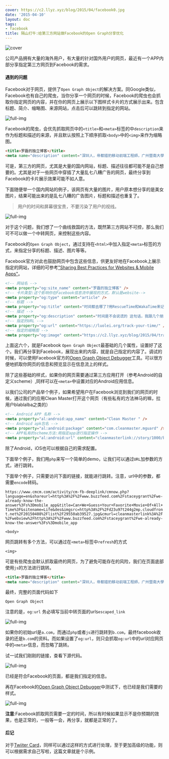 ```yaml
---
cover: https://c2.llyz.xyz/blog/2015/04/facebook0.jpg
date: '2015-04-10'
layout: doc
tags:
- facebook
title: 隔山打牛:给第三方网站做Facebook的Open Graph分享优化
---
```


![cover](https://c2.llyz.xyz/blog/2015/04/facebook0.jpg)

公司产品拥有大量的海外用户，有大量的针对国外用户的网页，最近有一个APP内部分享指定第三方网页到Facebook的需求。

#### 遇到的问题

Facebook对于网页，提供了`Open Graph Object`的解决方案。同Google类似，Facebook也有自己的爬虫，当你分享一个网页的时候，Facebook的爬虫也会抓取你指定网页的内容，并在你的网页上展示以下图样式卡片的方式展示出来。包含标题、简介、缩略图、来源网站，点击后可以跳转到指定的网站。

![full-img](https://c2.llyz.xyz/blog/2015/04/facebook1.jpg)

Facebook的爬虫，会优先抓取网页中的`<title>`和`<meta>`标签的中`description`来作为标题和描述的来源，并且默认按照上下顺序抓取`<body>`中的`<img>`来作为缩略图。

```html
<title>罗磊的独立博客</title>
<meta name="description" content="深圳人，帝都猎豹移动前端工程師，广州暨南大學，写原创博客八年，长距离跑者。" />
```

可是，第三方的网页，尤其是大量的国内网站，标题、描述往往都可能不是自己想要的。尤其是对于一些网页中穿插了大量乱七八糟广告的网页，最终分享到Facebook的卡片展示效果可能不如人意。

下面随便举一个国内网站的例子，该网页有大量的图片，用户原本想分享的是美女图片，结果可能出来的是乱七八糟的广告图片，标题和描述也重复了。

> 用户的时间和屏幕很宝贵，不要污染了用户的视线。

![full-img](https://c2.llyz.xyz/blog/2015/04/facebook2.jpg)

对于这个问题，我们想了一个曲线救国的方法，既然第三方网站不可控，那么我们可不可以做一个中转网页，来控制这些内容。

Facebook的`Open Graph Object`，通过支持在`<html>`中加入指定`<meta>`标签的方式，来指定分享的标题、描述、图片等等。

Facebook官方对此也鼓励网页中包含这些信息，供更友好地在Facebook上展示指定的网站，详细的可参考["Sharing Best Practices for Websites & Mobile Apps"](https://developers.facebook.com/docs/sharing/best-practices)。

```html
<!-- 网站名 -->
<meta property="og:site_name" content="罗磊的独立博客" />
<!-- 卡片类型:这个影响你在Facebook信息流中展现的方式，默认是website-->
<meta property="og:type" content="article" />
<!-- 标题 -->
<meta property="og:title" content="时间都去哪了?用RescueTime和WakaTime来记录你的时间" />
<!-- 描述 -->
<meta property="og:description" content="时间是不会说谎的 这句话，我跟几个朋友都说到过。" />
<!-- 指定的URL -->
<meta property="og:url" content="https://luolei.org/track-your-time/" />
<!-- 指定的缩略图 -->
<meta property="og:image" content="https://c2.llyz.xyz/blog/2015/04/track-time.jpg" />
```

上面这六个，就是Facebook `Open Graph Object`最基础的几个属性，设置好了这个。我们再分享到Facebook，展现出来的内容，就是自己指定的内容了。调试的时候，可以使用Facebook官方的[Open Graph Object Debugger](https://developers.facebook.com/tools/debug/og/object/)工具。可以很方便地抓取你网页的信息和预览显示在信息流上的样式。

除了这些基础的样式，如果你的网页需要通过第三方应用打开（参考Android的自定义scheme）,同样可以在`<meta>`中设置对应的Android应用信息。

以我们公司的产品举个例子，如果希望用户在Facebook浏览到我们的网页的时候，通过我们的应用Clean Master打开这个网页（有些私有的方法神马的嘛，拉用户blablalba之类的）

```html
<!-- Android APP 名称 -->
<meta property="al:android:app_name" content="Clean Master " />
<!-- Android apk包名 -->
<meta property="al:android:package" content="com.cleanmaster.mguard" />
<!-- APP私有的scheme方法:用指定app进行指定操作 -->
<meta property="al:android:url" content="cleanmasterlink://story/1000/balblabla" />
```

除了Android，iOS也可以根据自己的需求配置。

下面举个例子，我们用`php`来写一个简单的demo，让我们可以通过`URL`加参数的方式，进行跳转。

下面举个例子，只需要访问下面的链接，就能进行跳转。注意，url中的参数，都需要`encode`转码。

`
https://www.cmcm.com/activity/cm-fb-deeplink/cmnow.php?language=en&shareurl=http%3A%2F%2Fwww.buzzfeed.com%2Fstaceygrant%2Fwe-already-know-the-answer%3Fs%3Dmobile_app&title=Can+We+Guess+Your+Favorite+Movie+Of+All+Time%3F&sitename=Life&des&imgsrc=http%3A%2F%2Fd23u97t244g2mp.cloudfront.net%2F20150408%2Flist%2F29550ab39527.jpg&cmurl=cleanmasterlink%3A%2F%2Fwebview%2Fhttp%3A%2F%2Fwww.buzzfeed.com%2Fstaceygrant%2Fwe-already-know-the-answer%3Fs%3Dmobile_app
`

`<body>`

网页跳转有多个方法，可以通过在`<meta>`标签中`refresh`的方式

`<img>`

可是有些爬虫会默认抓取最终的网页，为了避免可能存在的风险，我们在页面底部使用`js`的方法进行跳转。

```html
<title>罗磊的独立博客</title>
<meta name="description" content="深圳人，帝都猎豹移动前端工程師，广州暨南大學，写原创博客八年，长距离跑者。" />
```

最终，完整的页面代码如下

`Open Graph Object`

注意的是，`og:url` 务必填写当前中转页面的url`$escaped_link`

![full-img](https://c2.llyz.xyz/blog/2015/04/facebook3.jpg)

如果你的初始url是`a.com`，而通过`php`或者`js`进行跳转到`b.com`，最终facebook收录的还是`b.com`的资料。而如果设置了`og:url`，则只会抓取`og:url`中的url对应网页中的`<meta>`信息，而忽略了跳转。

试一试我们刚刚的链接，查看下源代码。

![full-img](https://c2.llyz.xyz/blog/2015/04/facebook4.jpg)

已经是符合Facebook的页面，都是我们指定的信息。

再在Facebook的[Open Graph Object Debugger](https://developers.facebook.com/tools/debug/og/object/)中测试下，也已经是我们需要的样式。

![full-img](https://c2.llyz.xyz/blog/2015/04/facebook5m.jpg)

**注意**:Facebook抓取网页需要一定的时间，所以有时候如果显示不是你预期的效果，也是正常的，一般等一会，再分享，就都是正常的了。

#### 后记

对于[Twiiter Card](https://dev.twitter.com/cards/overview)，同样可以通过这样的方式进行处理，至于更加高级的功能，则可以根据需求自己写啦，这篇文章就是个示例。
